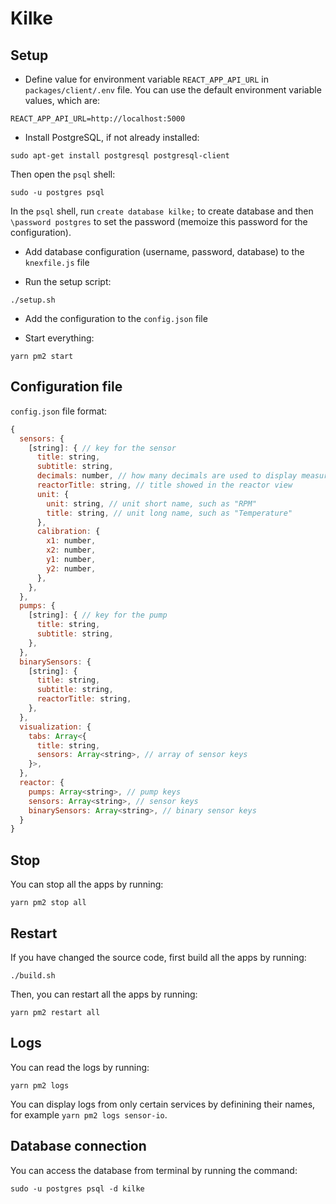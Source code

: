 # Kilke

## Setup

- Define value for environment variable `REACT_APP_API_URL` in `packages/client/.env` file. You can use the default environment variable values, which are:

```
REACT_APP_API_URL=http://localhost:5000
```

- Install PostgreSQL, if not already installed:

```
sudo apt-get install postgresql postgresql-client
```

Then open the `psql` shell:

```
sudo -u postgres psql
```

In the `psql` shell, run `create database kilke;` to create database and then `\password postgres` to set the password (memoize this password for the configuration).

- Add database configuration (username, password, database) to the `knexfile.js` file

- Run the setup script:

```
./setup.sh
```

- Add the configuration to the `config.json` file

- Start everything:

```
yarn pm2 start
```

## Configuration file

`config.json` file format:

```javascript
{
  sensors: {
    [string]: { // key for the sensor
      title: string,
      subtitle: string,
      decimals: number, // how many decimals are used to display measurements
      reactorTitle: string, // title showed in the reactor view
      unit: {
        unit: string, // unit short name, such as "RPM"
        title: string, // unit long name, such as "Temperature"
      },
      calibration: {
        x1: number,
        x2: number,
        y1: number,
        y2: number,
      },
    },
  },
  pumps: {
    [string]: { // key for the pump
      title: string,
      subtitle: string,
    },
  },
  binarySensors: {
    [string]: {
      title: string,
      subtitle: string,
      reactorTitle: string,
    },
  },
  visualization: {
    tabs: Array<{
      title: string,
      sensors: Array<string>, // array of sensor keys
    }>,
  },
  reactor: {
    pumps: Array<string>, // pump keys
    sensors: Array<string>, // sensor keys
    binarySensors: Array<string>, // binary sensor keys
  }
}
```

## Stop

You can stop all the apps by running:

```
yarn pm2 stop all
```

## Restart

If you have changed the source code, first build all the apps by running:

```
./build.sh
```

Then, you can restart all the apps by running:

```
yarn pm2 restart all
```

## Logs

You can read the logs by running:

```
yarn pm2 logs
```

You can display logs from only certain services by definining their names, for example `yarn pm2 logs sensor-io`.

## Database connection

You can access the database from terminal by running the command:

```
sudo -u postgres psql -d kilke
```
